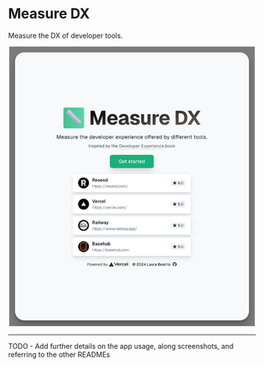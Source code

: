 # Measure DX

Measure the DX of developer tools.

<p align="center">
  <a href="https://dx-measure.vercel.app/">
    <img width="500" alt="Measure DX" src="./.github/docs/landing-page.png">
  </a>
</p>


---

TODO - Add further details on the app usage, along screenshots, and referring to the other READMEs
